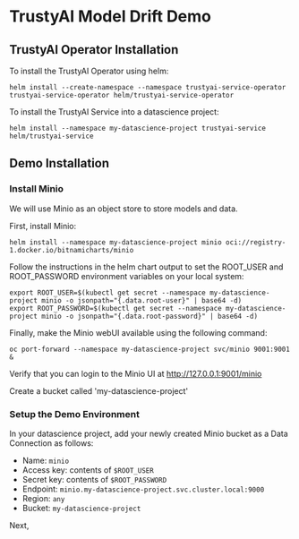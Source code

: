 
# TrustyAI Model Drift Demo

## TrustyAI Operator Installation

To install the TrustyAI Operator using helm:

`helm install --create-namespace --namespace trustyai-service-operator trustyai-service-operator helm/trustyai-service-operator`

To install the TrustyAI Service into a datascience project:

`helm install --namespace my-datascience-project trustyai-service helm/trustyai-service`

## Demo Installation

### Install Minio

We will use Minio as an object store to store models and data.

First, install Minio:

`helm install --namespace my-datascience-project minio oci://registry-1.docker.io/bitnamicharts/minio`

Follow the instructions in the helm chart output to set the ROOT_USER and ROOT_PASSWORD environment variables on your local system:
```
export ROOT_USER=$(kubectl get secret --namespace my-datascience-project minio -o jsonpath="{.data.root-user}" | base64 -d)
export ROOT_PASSWORD=$(kubectl get secret --namespace my-datascience-project minio -o jsonpath="{.data.root-password}" | base64 -d)
```

Finally, make the Minio webUI available using the following command:

`oc port-forward --namespace my-datascience-project svc/minio 9001:9001 &`

Verify that you can login to the Minio UI at http://127.0.0.1:9001/minio

Create a bucket called 'my-datascience-project'

### Setup the Demo Environment

In your datascience project, add your newly created Minio bucket as a Data Connection as follows:
* Name: `minio`
* Access key: contents of `$ROOT_USER`
* Secret key: contents of `$ROOT_PASSWORD`
* Endpoint: `minio.my-datascience-project.svc.cluster.local:9000`
* Region: `any`
* Bucket: `my-datascience-project`

Next, 










